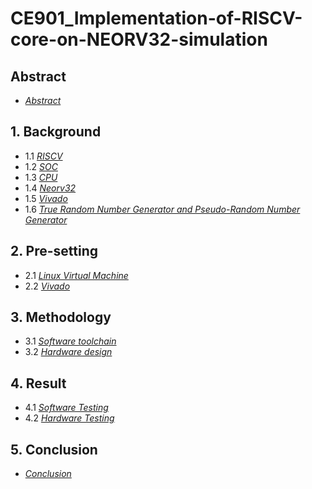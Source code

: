 # CE901_Implementation-of-RISCV-core-on-NEORV32-simulation

## Abstract
* [*Abstract*](https://github.com/BillZhu09/CE901_Implementation-of-RISCV-core-on-NEORV32-simulation/blob/main/Abstract)
## 1. Background
* 1.1 [*RISCV*](https://github.com/BillZhu09/CE901_Implementation-of-RISCV-core-on-NEORV32-simulation/blob/main/RISCV)
* 1.2 [*SOC*](https://github.com/BillZhu09/CE901_Implementation-of-RISCV-core-on-NEORV32-simulation/blob/main/SOC)
* 1.3 [*CPU*](https://github.com/BillZhu09/CE901_Implementation-of-RISCV-core-on-NEORV32-simulation/blob/main/CPU)
* 1.4 [*Neorv32*](https://github.com/BillZhu09/CE901_Implementation-of-RISCV-core-on-NEORV32-simulation/blob/main/Neorv32)
* 1.5 [*Vivado*](https://github.com/BillZhu09/CE901_Implementation-of-RISCV-core-on-NEORV32-simulation/blob/main/Vivado)
* 1.6 [*True Random Number Generator and Pseudo-Random Number Generator*](https://github.com/BillZhu09/CE901_Implementation-of-RISCV-core-on-NEORV32-simulation/blob/main/True%20Random%20Number%20Generator%20and%20Pseudo-Random%20Number%20Generator)

## 2. Pre-setting
* 2.1 [*Linux Virtual Machine*](https://github.com/BillZhu09/CE901_Implementation-of-RISCV-core-on-NEORV32-simulation/blob/main/Linux%20Virtual%20Machine)
* 2.2 [*Vivado*](https://github.com/BillZhu09/CE901_Implementation-of-RISCV-core-on-NEORV32-simulation/blob/main/Vivado)

## 3. Methodology
* 3.1 [*Software toolchain*](https://github.com/BillZhu09/CE901_Implementation-of-RISCV-core-on-NEORV32-simulation/blob/main/Software%20Toolchain)
* 3.2 [*Hardware design*](https://github.com/BillZhu09/CE901_Implementation-of-RISCV-core-on-NEORV32-simulation/blob/main/Hardware%20design)

## 4. Result
* 4.1 [*Software Testing*](https://github.com/BillZhu09/CE901_Implementation-of-RISCV-core-on-NEORV32-simulation/blob/main/Software%20Testing)
* 4.2 [*Hardware Testing*](https://github.com/BillZhu09/CE901_Implementation-of-RISCV-core-on-NEORV32-simulation/blob/main/Hardware%20Testing)

## 5. Conclusion
* [*Conclusion*](https://github.com/BillZhu09/CE901_Implementation-of-RISCV-core-on-NEORV32-simulation/blob/main/Conclusion)
